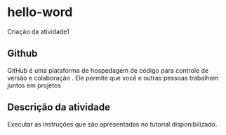# hello-word
Criação da atividade1

## Github
GitHub é uma plataforma de hospedagem de código para controle de versão e colaboração . Ele permite que você e outras pessoas trabalhem juntos em projetos

## Descrição da atividade
 Executar as instruções que são apresentadas no tutorial disponibilizado.
